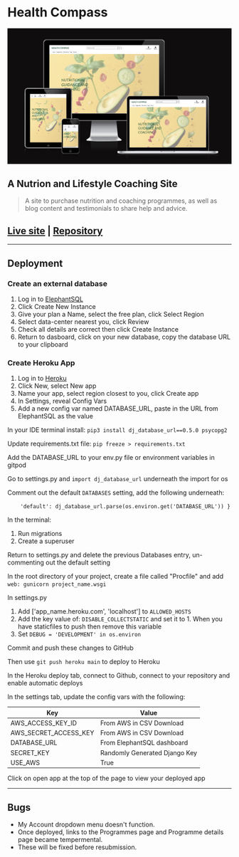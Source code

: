 # Health Compass

![Responsive screenshot](readme-images/multi-screens.png)

## A Nutrion and Lifestyle Coaching Site
>A site to purchase nutrition and coaching programmes, as well as blog content and testimonials to share help and advice.

## [Live site](https://health-compass.herokuapp.com/) | [Repository](https://github.com/MichelleCorrigan/health-compass)

---
## Deployment

### Create an external database
1. Log in to [ElephantSQL](https://www.elephantsql.com/)
2. Click Create New Instance
3. Give your plan a Name, select the free plan, click Select Region
4. Select data-center nearest you, click Review
5. Check all details are correct then click Create Instance
6. Return to dasboard, click on your new database, copy the database URL to your clipboard

### Create Heroku App
1. Log in to [Heroku](https://www.heroku.com)
2. Click New, select New app
3. Name your app, select region closest to you, click Create app
4. In Settings, reveal Config Vars
5. Add a new config var named DATABASE_URL, paste in the URL from ElephantSQL as the value

In your IDE terminal install:
  `pip3 install dj_database_url==0.5.0 psycopg2`
 
Update requirements.txt file:
  `pip freeze > requirements.txt`

Add the DATABASE_URL to your env.py file or environment variables in gitpod

Go to settings.py and  `import dj_database_url` underneath the import for os

Comment out the default  `DATABASES`  setting, add the following underneath:

``` DATABASES = {
    'default': dj_database_url.parse(os.environ.get('DATABASE_URL')) }

```
In the terminal:
1. Run migrations
2. Create a superuser

Return to settings.py and delete the previous Databases entry, un-commenting out the default setting

In the root directory of your project, create a file called "Procfile" and add  `web: gunicorn project_name.wsgi` 
    
In settings.py 
1. Add ['app_name.heroku.com', 'localhost'] to  `ALLOWED_HOSTS`
2. Add the key value of: `DISABLE_COLLECTSTATIC`  and set it to 1. When you have  staticfiles to push then remove this variable
3. Set `DEBUG = 'DEVELOPMENT' in os.environ`
    
Commit and push these changes to GitHub

Then use `git push heroku main` to deploy to Heroku

In the Heroku deploy tab, connect to Github, connect to your repository and enable automatic deploys

In the settings tab, update the config vars with the following:

| Key | Value  |
| -- | -- |
|AWS_ACCESS_KEY_ID|From AWS in CSV Download|
|AWS_SECRET_ACCESS_KEY|From AWS in CSV Download|
|DATABASE_URL|From ElephantSQL dashboard|
|SECRET_KEY|Randomly Generated Django Key|
|USE_AWS|True|

Click on open app at the top of the page to view your deployed app

---


## Bugs
- My Account dropdown menu doesn't function.
- Once deployed, links to the Programmes page and Programme details page became tempermental. 
- These will be fixed before resubmission.